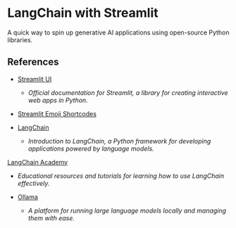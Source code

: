 # LangChain with Streamlit

A quick way to spin up generative AI applications using open-source Python libraries.

## References

- [Streamlit UI](https://docs.streamlit.io/)
  - *Official documentation for Streamlit, a library for creating interactive web apps in Python.*

- [Streamlit Emoji Shortcodes](https://streamlit-emoji-shortcodes-streamlit-app-gwckff.streamlit.app/)

- [LangChain](https://python.langchain.com/docs/introduction/)
  - *Introduction to LangChain, a Python framework for developing applications powered by language models.*

 [LangChain Academy](https://github.com/langchain-ai/langchain-academy)
  - *Educational resources and tutorials for learning how to use LangChain effectively.*

- [Ollama](https://github.com/ollama/ollama)
  - *A platform for running large language models locally and managing them with ease.*
